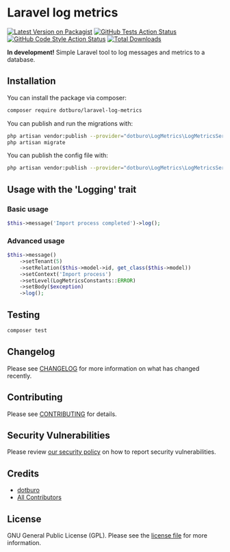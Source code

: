 # Laravel log metrics

[![Latest Version on Packagist](https://img.shields.io/packagist/v/dotburo/laravel-log-metrics.svg?style=flat-square)](https://packagist.org/packages/dotburo/laravel-log-metrics)
[![GitHub Tests Action Status](https://img.shields.io/github/workflow/status/dotburo/laravel-log-metrics/run-tests?label=tests)](https://github.com/dotburo/laravel-log-metrics/actions?query=workflow%3Arun-tests+branch%3Amain)
[![GitHub Code Style Action Status](https://img.shields.io/github/workflow/status/dotburo/laravel-log-metrics/Check%20&%20fix%20styling?label=code%20style)](https://github.com/dotburo/laravel-log-metrics/actions?query=workflow%3A"Check+%26+fix+styling"+branch%3Amain)
[![Total Downloads](https://img.shields.io/packagist/dt/dotburo/laravel-log-metrics.svg?style=flat-square)](https://packagist.org/packages/dotburo/laravel-log-metrics)

**In development!** Simple Laravel tool to log messages and metrics to a database.

## Installation

You can install the package via composer:

```bash
composer require dotburo/laravel-log-metrics
```

You can publish and run the migrations with:

```bash
php artisan vendor:publish --provider="dotburo\LogMetrics\LogMetricsServiceProvider" --tag="laravel-log-metrics-migrate"
php artisan migrate
```

You can publish the config file with:
```bash
php artisan vendor:publish --provider="dotburo\LogMetrics\LogMetricsServiceProvider" --tag="laravel-log-metrics-config"
```

## Usage with the 'Logging' trait

### Basic usage

```php
$this->message('Import process completed')->log();
```

### Advanced usage

```php
$this->message()
    ->setTenant(5)
    ->setRelation($this->model->id, get_class($this->model))
    ->setContext('Import process')
    ->setLevel(LogMetricsConstants::ERROR)
    ->setBody($exception)
    ->log();
```

## Testing

```bash
composer test
```

## Changelog

Please see [CHANGELOG](CHANGELOG.md) for more information on what has changed recently.

## Contributing

Please see [CONTRIBUTING](.github/CONTRIBUTING.md) for details.

## Security Vulnerabilities

Please review [our security policy](../../security/policy) on how to report security vulnerabilities.

## Credits

- [dotburo](https://github.com/dotburo)
- [All Contributors](../../contributors)

## License

GNU General Public License (GPL). Please see the [license file](LICENSE.md) for more information.
